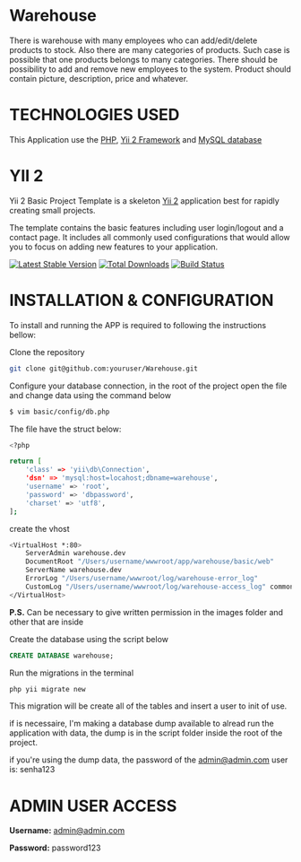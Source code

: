 # Warehouse
There is warehouse with many employees who can add/edit/delete products to stock. Also there are many categories of products. Such case is possible that one products belongs to many categories. There should be possibility to add and remove new employees to the system. Product should contain picture, description, price and whatever.


TECHNOLOGIES USED
============================

This Application use the [PHP](http://php.com/), [Yii 2 Framework](http://www.yiiframework.com/) and [MySQL database](http://mysql.com/)

YII 2
============================

Yii 2 Basic Project Template is a skeleton [Yii 2](http://www.yiiframework.com/) application best for
rapidly creating small projects.

The template contains the basic features including user login/logout and a contact page.
It includes all commonly used configurations that would allow you to focus on adding new
features to your application.

[![Latest Stable Version](https://poser.pugx.org/yiisoft/yii2-app-basic/v/stable.png)](https://packagist.org/packages/yiisoft/yii2-app-basic)
[![Total Downloads](https://poser.pugx.org/yiisoft/yii2-app-basic/downloads.png)](https://packagist.org/packages/yiisoft/yii2-app-basic)
[![Build Status](https://travis-ci.org/yiisoft/yii2-app-basic.svg?branch=master)](https://travis-ci.org/yiisoft/yii2-app-basic)

INSTALLATION & CONFIGURATION
============================

To install and running the APP is required to following the instructions bellow:

Clone the repository
```bash
git clone git@github.com:youruser/Warehouse.git
```

Configure your database connection, in the root of the project open the file and change data using the command below
```bash
$ vim basic/config/db.php
```

The file have the struct below:
```bash
<?php

return [
    'class' => 'yii\db\Connection',
    'dsn' => 'mysql:host=locahost;dbname=warehouse',
    'username' => 'root',
    'password' => 'dbpassword',
    'charset' => 'utf8',
];
```

create the vhost
```bash
<VirtualHost *:80>
    ServerAdmin warehouse.dev
    DocumentRoot "/Users/username/wwwroot/app/warehouse/basic/web"
    ServerName warehouse.dev
    ErrorLog "/Users/username/wwwroot/log/warehouse-error_log"
    CustomLog "/Users/username/wwwroot/log/warehouse-access_log" common
</VirtualHost>
```

**P.S.**
Can be necessary to give written permission in the images folder and other that are inside

Create the database using the script below
```sql
CREATE DATABASE warehouse;
```

Run the migrations in the terminal
```bash
php yii migrate new
```
This migration will be create all of the tables and insert a user to init of use.

if is necessaire, I'm making a database dump available to alread run the application with data, the dump is in the script folder inside the root of the project.

if you're using the dump data, the password of the admin@admin.com user is: senha123


ADMIN USER ACCESS
============================

**Username:** admin@admin.com

**Password:** password123


